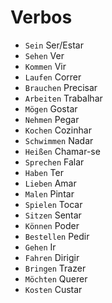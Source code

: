 # Verbos

-   `Sein` Ser/Estar
-   `Sehen` Ver
-   `Kommen` Vir
-   `Laufen` Correr
-   `Brauchen` Precisar
-   `Arbeiten` Trabalhar
-   `Mögen` Gostar
-   `Nehmen` Pegar
-   `Kochen` Cozinhar
-   `Schwimmen` Nadar
-   `Heißen` Chamar-se
-   `Sprechen` Falar
-   `Haben` Ter
-   `Lieben` Amar
-   `Malen` Pintar
-   `Spielen` Tocar
-   `Sitzen` Sentar
-   `Können` Poder
-   `Bestellen` Pedir
-   `Gehen` Ir
-   `Fahren` Dirigir
-   `Bringen` Trazer
-   `Möchten` Querer
-   `Kosten` Custar
